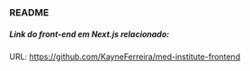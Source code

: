 ### README

##### Link do front-end em Next.js relacionado:
URL: https://github.com/KayneFerreira/med-institute-frontend